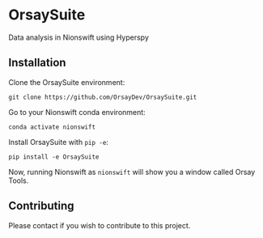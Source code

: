 # OrsaySuite
Data analysis in Nionswift using Hyperspy

## Installation

Clone the OrsaySuite environment:

``git clone https://github.com/OrsayDev/OrsaySuite.git``

Go to your Nionswift conda environment:

``conda activate nionswift``

Install OrsaySuite with ``pip -e``:

``pip install -e OrsaySuite``

Now, running Nionswift as ``nionswift`` will show you a window called Orsay Tools.

## Contributing

Please contact if you wish to contribute to this project.
